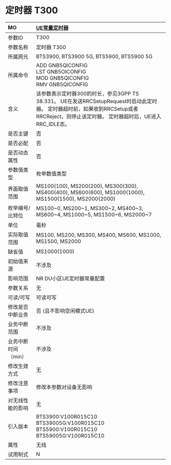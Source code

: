 # 定时器 T300<table><thread><tr><th align = "left">MO</th><th align = "left"><a href = "index.html#定时器 T300-6">UE常量定时器</a></td></tr></thread><tbody><tr><td>参数ID</td><td>T300</td></tr><tr><td>参数名称</td><td>定时器 T300</td></tr><tr><td>所属网元</td><td>BTS3900, BTS3900 5G, BTS5900, BTS5900 5G</td></tr><tr><td>所属命令</td><td>ADD GNB5QICONFIG<br>LST GNB5OICONFIG<br>MOD GNB5QICONFIG<br>RMV GNB5QICONFIG</td></tr><tr><td>含义</td><td>该参数表示定时器300的时长，参见3GPP TS 38.331。
UE在发送RRCSetupRequest时启动此定时器。
定时器超时前，如果收到RRCSetup或者RRCReject，则停止该定时器。
定时器超时后，UE进入RRC_IDLE态。</td></tr><tr><td>是否主键</td><td>否</td></tr><tr><td>是否必配</td><td>否</td></tr><tr><td>是否动态属性</td><td>否</td></tr><tr><td>参数值类型</td><td>枚举数值类型</td></tr><tr><td>界面取值范围</td><td>MS100(100), MS200(200), MS300(300), MS400(400), MS600(600), MS1000(1000), MS1500(1500), MS2000(2000)</td></tr><tr><td>枚举编号/比特位</td><td>MS100~0, MS200~1, MS300~2, MS400~3, MS600~4, MS1000~5, MS1500~6, MS2000~7</td></tr><tr><td>单位</td><td>毫秒</td></tr><tr><td>实际取值范围</td><td>MS100, MS200, MS300, MS400, MS600, MS1000, MS1500, MS2000</td></tr><tr><td>缺省值</td><td>MS1000(1000)</td></tr><tr><td>初始值来源</td><td>不涉及</td></tr><tr><td>影响范围</td><td>NR DU小区UE定时器常量配置</td></tr><tr><td>参数关系</td><td>无</td></tr><tr><td>可读/可写</td><td>可读可写</td></tr><tr><td>修改是否中断业务</td><td>否 (且不影响空闲模式UE)</td></tr><tr><td>业务中断范围</td><td>不涉及</td></tr><tr><td>业务中断时间（min）</td><td>不涉及</td></tr><tr><td>修改生效方式</td><td>无</td></tr><tr><td>修改注意事项</td><td>修改本参数对设备无影响</td></tr><tr><td>对无线性能的影响</td><td>无</td></tr><tr><td>引入版本</td><td>BTS3900:V100R015C10<br>BTS39005G:V100R015C10<br>BTS5900:V100R015C10<br>BTS59005G:V100R015C10</td></tr><tr><td>属性</td><td>无线</td></tr><tr><td>试用制式</td><td>N</td></tr></tbody></table>